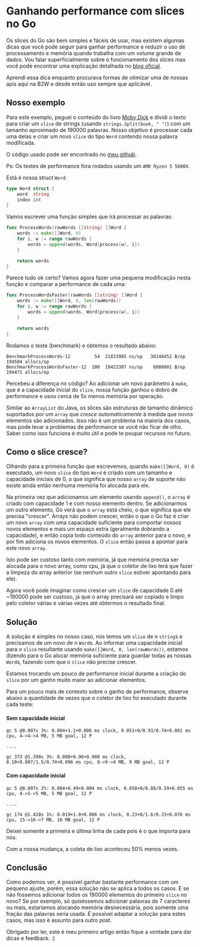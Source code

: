 # Ganhando performance com slices no Go

Os slices do Go são bem simples e fáceis de usar, mas existem algumas dicas que você pode seguir para ganhar performance e reduzir o uso de processamento e memória quando trabalha com um volume grande de dados. Vou falar superficialmente sobre o funcionamento dos slices mas você pode encontrar uma explicação detalhada no [blog oficial](https://blog.golang.org/slices-intro).

Aprendi essa dica enquanto procurava formas de otimizar uma de nossas apis aqui na B2W e desde então uso sempre que aplicável.

## Nosso exemplo

Para este exemplo, peguei o conteúdo do livro [Moby Dick](https://github.com/GITenberg/Moby-Dick--Or-The-Whale_2701) e dividi o texto para criar um `slice` de strings (usando `strings.Split(book, " ")`) com um tamanho aproximado de 190000 palavras. Nosso objetivo é processar cada uma delas e criar um novo `slice` do tipo `Word` contendo nossa palavra modificada.


O código usado pode ser encontrado no [meu github](https://github.com/dubonzi/slice_performance).

Ps: Os testes de performance fora rodados usando um `AMD Ryzen 5 5600X`.

Está é nossa struct `Word`:

```go
type Word struct {
	word  string
	index int
}
```

Vamos escrever uma função simples que irá processar as palavras:

```go
func ProcessWords(rawWords []string) []Word {
	words := make([]Word, 0)
	for i, w := range rawWords {
		words = append(words, Word{process(w), i})
	}

	return words
}
```
Parece tudo ok certo? Vamos agora fazer uma pequena modificação nesta função e comparar a performance de cada uma:

```go
func ProcessWordsFaster(rawWords []string) []Word {
	words := make([]Word, 0, len(rawWords))
	for i, w := range rawWords {
		words = append(words, Word{process(w), i})
	}

	return words
}
```

Rodamos o teste (benchmark) e obtemos o resultado abaixo:

```shell
BenchmarkProcessWords-12         54  21833985 ns/op   30148452 B/op  194504 allocs/op
BenchmarkProcessWordsFaster-12  100  10423307 ns/op    6086001 B/op  194471 allocs/op
```

Percebeu a diferença no código? Ao adicionar um novo parâmetro à `make`, que é a capacidade inicial do `slice`, nossa função ganhou o dobro de performance e usou cerca de 5x menos memória por operação.

Similar ao `ArrayList` do Java, os slices são estruturas de tamanho dinâmico suportados por um `array` que *cresce automaticamente* à medida que novos elementos são adicionados. Isso não é um problema na maioria dos casos, mas pode levar a problemas de performance se você não ficar de olho. Saber como isso funciona é muito útil e pode te poupar recursos no futuro.

## Como o slice cresce?

Olhando para a primeira função que escrevemos, quando `make([]Word, 0)` é executado, um novo `slice` do tipo `Word` é criado com um tamanho e capacidade iniciais de 0, o que significa que nosso `array` de suporte não existe ainda então nenhuma memória foi alocada para ele.

Na primeira vez que adicionamos um elemento usando `append()`, o `array` é criado com capacidade 1 e com nosso elemento dentro. Se adicionarmos um outro elemento, Go verá que o `array` está cheio, o que significa que ele precisa "crescer". Arrays não podem crescer, então o que o Go faz é criar um novo `array` com uma capacidade suficiente para comportar nossos novos elementos e mais um espaço extra (geralmente dobrando a capacidade), e então copia todo conteúdo do `array` anterior para o novo, e por fim adiciona os novos elementos. O `slice` então passa a apontar para este novo `array`.

Isto pode ser custoso tanto com memória, já que memória precisa ser alocada para o novo array, como cpu, já que o coletor de lixo terá que fazer a limpeza do array anterior (se nenhum outro `slice` estiver apontando para ele).

Agora você pode imaginar como crescer um `slice` de capacidade 0 até ~190000 pode ser custoso, já que o array precisará ser copiado e limpo pelo coletor várias e várias vezes até obtermos o resultado final.

## Solução

A solução é simples no nosso caso, nós temos um `slice` de n `string`s e precisamos de um novo de n `Word`s. Ao informar uma capacidade inicial para o `slice` resultante usando `make([]Word, 0, len(rawWords))`, estamos dizendo para o Go alocar memória suficiente para guardar todas as nossas `Word`s, fazendo com que o `slice` não precise crescer.

Estamos trocando um pouco de performance inicial durante a criação do `slice` por um ganho muito maior ao adicionar elementos.

Para um pouco mais de contexto sobre o ganho de performance, observe abaixo a quantidade de vezes que o coletor de lixo foi executado durante cada teste:

#### Sem capacidade inicial

```
gc 5 @0.007s 3%: 0.004+1.1+0.006 ms clock, 0.051+0/0.93/0.74+0.081 ms cpu, 4->4->4 MB, 5 MB goal, 12 P

....

gc 373 @1.390s 3%: 0.008+0.96+0.008 ms clock, 0.10+0.007/1.5/0.74+0.096 ms cpu, 8->9->4 MB, 9 MB goal, 12 P

```

#### Com capacidade inicial

```
gc 5 @0.007s 2%: 0.004+0.49+0.004 ms clock, 0.058+0/0.88/0.59+0.055 ms cpu, 4->5->5 MB, 5 MB goal, 12 P

....

gc 174 @1.428s 1%: 0.019+1.0+0.006 ms clock, 0.23+0/1.6/0.33+0.076 ms cpu, 15->16->7 MB, 16 MB goal, 12 P

```

Deixei somente a primeira e última linha de cada pois é o que importa para nós.

Com a nossa mudança, a coleta de lixo aconteceu 50% menos vezes.

## Conclusão

Como podemos ver, é possível ganhar bastante performance com um pequeno ajuste, porém, essa solução não se aplica a todos os casos. E se não fossemos adicionar todos os 190000 elementos do primeiro `slice` no novo? Se por exemplo, só quiséssemos adicionar palavras de 7 caracteres ou mais, estaríamos alocando memória desnecessária, pois somente uma fração das palavras seria usada. É possível adaptar a solução para estes casos, mas isso é assunto para outro post.

Obrigado por ler, este é meu primeiro artigo então fique a vontade para dar dicas e feedback. :)

